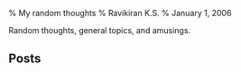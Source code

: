 % My random thoughts
% Ravikiran K.S.
% January 1, 2006

Random thoughts, general topics, and amusings.

Posts
-----
<!-- List of book reviews is automatically generated by mkweb.sh -->
